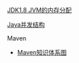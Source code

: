 [JDK1.8 JVM的内存分配](./JDK/JVM/JVM_JDK8_memory.md)

[Java并发结构](./JDK/Concurrency/Concurrency_Structure.md)

Maven

* [Maven知识体系图](./JDK/Maven/Knowledge_System.md)